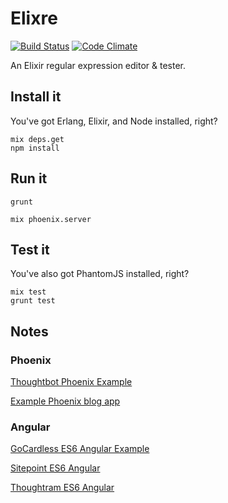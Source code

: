 # Elixre

[![Build Status](https://travis-ci.org/lpil/elixre.svg?branch=master)](https://travis-ci.org/lpil/elixre)
[![Code Climate](https://codeclimate.com/github/lpil/elixre/badges/gpa.svg)](https://codeclimate.com/github/lpil/elixre)

An Elixir regular expression editor & tester.

## Install it

You've got Erlang, Elixir, and Node installed, right?

```
mix deps.get
npm install
```

## Run it

```
grunt
```
```
mix phoenix.server
```

## Test it

You've also got PhantomJS installed, right?

```
mix test
grunt test
```

## Notes

### Phoenix

[Thoughtbot Phoenix Example](https://robots.thoughtbot.com/testing-a-phoenix-elixir-json-api)

[Example Phoenix blog app](https://github.com/drewolson/blox)

### Angular

[GoCardless ES6 Angular Example](https://github.com/gocardless/es6-angularjs)

[Sitepoint ES6 Angular](http://www.sitepoint.com/writing-angularjs-apps-using-es6/)

[Thoughtram ES6 Angular](http://blog.thoughtram.io/angularjs/es6/2015/01/23/exploring-angular-1.3-using-es6.html)
